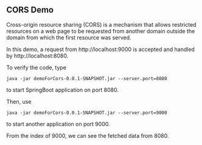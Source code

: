 ## CORS Demo


Cross-origin resource sharing (CORS) is a mechanism that allows restricted resources on a web page to be requested from another domain outside the domain from which the first resource was served.

In this demo, a request from http://localhost:9000 is accepted and handled by http://localhost:8080. 

To verify the code, type
```
java -jar demoForCors-0.0.1-SNAPSHOT.jar --server.port=8080
```
to start SpringBoot application on port 8080.

Then, use
```
java -jar demoForCors-0.0.1-SNAPSHOT.jar --server.port=9000
```
to start another application on port 9000.

From the index of 9000, we can see the fetched data from 8080.
